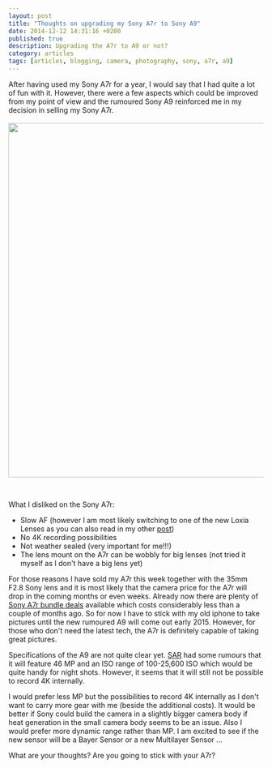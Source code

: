 ```yaml
---
layout: post
title: "Thoughts on upgrading my Sony A7r to Sony A9"
date: 2014-12-12 14:31:16 +0200
published: true
description: Upgrading the A7r to A9 or not?
category: articles
tags: [articles, blogging, camera, photography, sony, a7r, a9]
---
```

After having used my Sony A7r for a year, I would say that I had quite a lot of fun with it. However, there were a few aspects which could be improved from my point of view and the rumoured Sony A9 reinforced me in my decision in selling my Sony A7r.<br><br>
<a href="https://www.flickr.com/photos/90204224@N07/11856929704"><img src="https://farm3.staticflickr.com/2829/11856929704_8283086780_o.jpg" width="1024" height="699"></a>
<!--more--><br>
What I disliked on the Sony A7r:

* Slow AF (however I am most likely switching to one of the new Loxia Lenses as you can also read in my other <a href="http://hikeventures.com/zeiss-loxia-35mm/">post</a>)
* No 4K recording possibilities
* Not weather sealed (very important for me!!!)
* The lens mount on the A7r can be wobbly for big lenses (not tried it myself as I don't have a big lens yet)

For those reasons I have sold my A7r this week together with the 35mm F2.8 Sony lens and it is most likely that the camera price for the A7r will drop in the coming months or even weeks.  Already now there are plenty of <a href="http://amzn.to/1yIe5VV" target="_blank">Sony A7r bundle deals</a> available which costs considerably less than a couple of months ago. So for now I have to stick with my old iphone to take pictures until the new rumoured A9 will come out early 2015. However, for those who don't need the latest tech, the A7r is definitely capable of taking great pictures.

Specifications of the A9 are not quite clear yet. <a href="http://www.sonyalpharumors.com/sr2-sony-a9-specs-46-mp-sensor-and-weather-sealed-body/" target="_blank">SAR</a> had some rumours that it will feature 46 MP and an ISO range of 100-25,600 ISO which would be quite handy for night shots. However, it seems that it will still not be possible to record 4K internally. 

I would prefer less MP but the possibilities to record 4K internally as I don't want to carry more gear with me (beside the additional costs). It would be better if Sony could build the camera in a slightly bigger camera body if heat generation in the small camera body seems to be an issue. Also I would prefer more dynamic range rather than MP.  I am excited to see if the new sensor will be a Bayer Sensor or a new Multilayer Sensor ...

What are your thoughts? Are you going to stick with your A7r?
